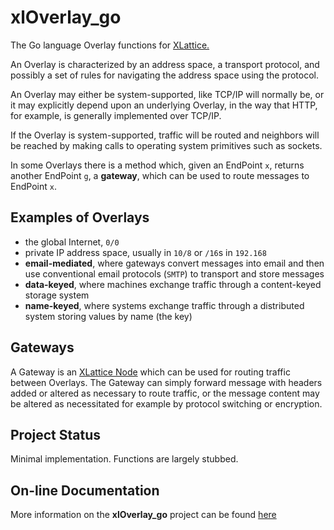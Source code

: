 # xlOverlay_go

The Go language Overlay functions for
[XLattice.](https://jddixon.github.io/xlattice_go)

An Overlay is characterized by an address space, a transport protocol,
and possibly a set of rules for navigating the address space using
the protocol.

An Overlay may either be system-supported, like TCP/IP will
normally be, or it may explicitly depend upon an underlying
Overlay, in the way that HTTP, for example, is generally
implemented over TCP/IP.

If the Overlay is system-supported, traffic will be routed and
neighbors will be reached by making calls to operating system
primitives such as sockets.

In some Overlays there is a method which, given an EndPoint `x`, returns
another EndPoint `g`, a **gateway**, which can be used to route messages to
EndPoint `x`.

## Examples of Overlays

* the global Internet, `0/0`
* private IP address space, usually in `10/8` or `/16`s in  `192.168`
* **email-mediated**, where gateways convert messages into email and then use conventional email protocols (`SMTP`) to transport and store messages
* **data-keyed**, where machines exchange traffic through a content-keyed storage system
* **name-keyed**, where systems exchange traffic through a distributed system storing values by name (the key)

## Gateways

A Gateway is an
[XLattice Node](https://jddixon.github.io/xlNode_go)
which can be used for routing traffic between Overlays.  The Gateway
can simply forward message with headers added or altered as necessary
to route traffic, or the message content may be altered as necessitated
for example by protocol switching or encryption.

## Project Status

Minimal implementation.  Functions are largely stubbed.

## On-line Documentation

More information on the **xlOverlay_go** project can be found
[here](://jddixon.github.io/xlOverlay_go)
